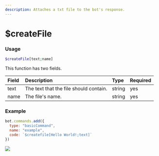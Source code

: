```yaml
---
description: Attaches a txt file to the bot's response.
---
```


# $createFile
### Usage
```php
$createFile[text;name]
```

This function has two fields.

| Field | Description | Type | Required |
| :--- | :--- | :--- | :---
| text | The text that the file should contain. | string | yes
| name | The file's name. | string | yes


### Example
```javascript
bot.commands.add({
  type: "basicCommand",
  name: "example",
  code: `$createfile[Hello World!;text]`
})
```
![](https://user-images.githubusercontent.com/69215413/139559552-bd3ec30d-caf4-40a5-b9ad-51437ae3f0b7.png)